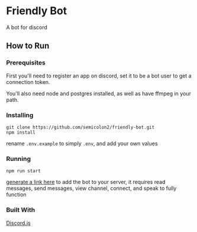 # Friendly Bot

A bot for discord

## How to Run

### Prerequisites

First you'll need to register an app on discord, set it to be a bot user to get a connection token.

You'll also need node and postgres installed, as well as have ffmpeg in your path.

### Installing

```
git clone https://github.com/semicolon2/friendly-bot.git
npm install
```

rename `.env.example` to simply `.env`, and add your own values

### Running

```
npm run start
```

[generate a link here](https://discordapi.com/permissions.html) to add the bot to your server, it requires read messages, send messages, view channel, connect, and speak to fully function

### Built With

[Discord.js](https://discord.js.org/)